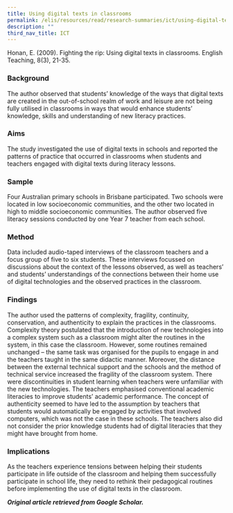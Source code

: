 ```yaml
---
title: Using digital texts in classrooms
permalink: /elis/resources/read/research-summaries/ict/using-digital-texts-in-classrooms/
description: ""
third_nav_title: ICT
---
```

Honan, E. (2009). Fighting the rip: Using digital texts in classrooms. English Teaching, 8(3), 21-35.

### Background

The author observed that students’ knowledge of the ways that digital texts are created in the out-of-school realm of work and leisure are not being fully utilised in classrooms in ways that would enhance students’ knowledge, skills and understanding of new literacy practices.

### Aims

The study investigated the use of digital texts in schools and reported the patterns of practice that occurred in classrooms when students and teachers engaged with digital texts during literacy lessons.

### Sample

Four Australian primary schools in Brisbane participated. Two schools were located in low socioeconomic communities, and the other two located in high to middle socioeconomic communities. The author observed five literacy sessions conducted by one Year 7 teacher from each school.

### Method

Data included audio-taped interviews of the classroom teachers and a focus group of five to six students. These interviews focussed on discussions about the context of the lessons observed, as well as teachers’ and students’ understandings of the connections between their home use of digital technologies and the observed practices in the classroom.

### Findings

The author used the patterns of complexity, fragility, continuity, conservation, and authenticity to explain the practices in the classrooms. Complexity theory postulated that the introduction of new technologies into a complex system such as a classroom might alter the routines in the system, in this case the classroom. However, some routines remained unchanged – the same task was organised for the pupils to engage in and the teachers taught in the same didactic manner. Moreover, the distance between the external technical support and the schools and the method of technical service increased the fragility of the classroom system. There were discontinuities in student learning when teachers were unfamiliar with the new technologies. The teachers emphasised conventional academic literacies to improve students’ academic performance. The concept of authenticity seemed to have led to the assumption by teachers that students would automatically be engaged by activities that involved computers, which was not the case in these schools. The teachers also did not consider the prior knowledge students had of digital literacies that they might have brought from home.

### Implications

As the teachers experience tensions between helping their students participate in life outside of the classroom and helping them successfully participate in school life, they need to rethink their pedagogical routines before implementing the use of digital texts in the classroom.


_**Original article retrieved from Google Scholar.**_  
